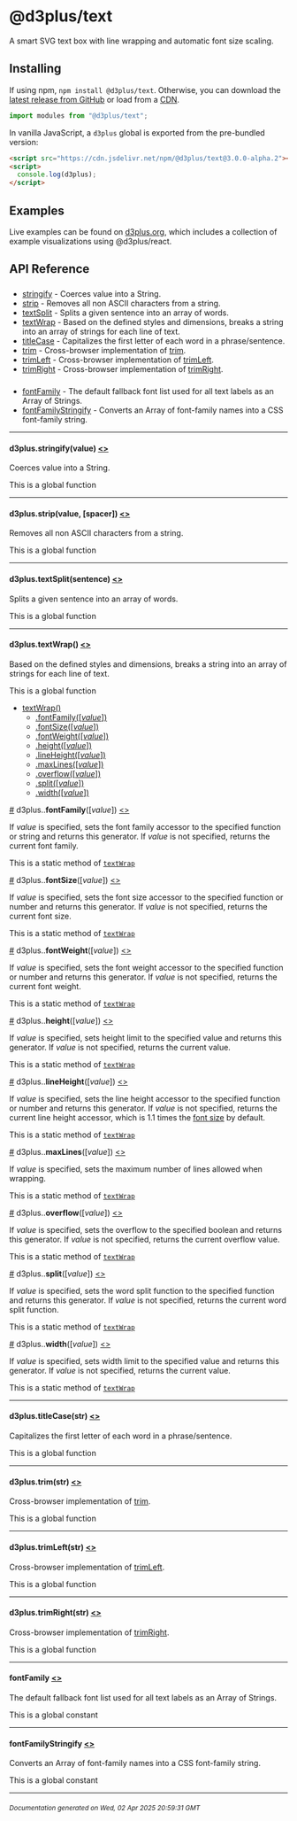 # @d3plus/text
  
A smart SVG text box with line wrapping and automatic font size scaling.

## Installing

If using npm, `npm install @d3plus/text`. Otherwise, you can download the [latest release from GitHub](https://github.com/d3plus/d3plus/releases/latest) or load from a [CDN](https://cdn.jsdelivr.net/npm/@d3plus/text).

```js
import modules from "@d3plus/text";
```

In vanilla JavaScript, a `d3plus` global is exported from the pre-bundled version:

```html
<script src="https://cdn.jsdelivr.net/npm/@d3plus/text@3.0.0-alpha.2"></script>
<script>
  console.log(d3plus);
</script>
```

## Examples

Live examples can be found on [d3plus.org](https://d3plus.org/), which includes a collection of example visualizations using @d3plus/react.

## API Reference

##### 
* [stringify](#stringify) - Coerces value into a String.
* [strip](#strip) - Removes all non ASCII characters from a string.
* [textSplit](#textSplit) - Splits a given sentence into an array of words.
* [textWrap](#textWrap) - Based on the defined styles and dimensions, breaks a string into an array of strings for each line of text.
* [titleCase](#titleCase) - Capitalizes the first letter of each word in a phrase/sentence.
* [trim](#trim) - Cross-browser implementation of [trim](https://developer.mozilla.org/en-US/docs/Web/JavaScript/Reference/Global_Objects/String/Trim).
* [trimLeft](#trimLeft) - Cross-browser implementation of [trimLeft](https://developer.mozilla.org/en-US/docs/Web/JavaScript/Reference/Global_Objects/String/TrimLeft).
* [trimRight](#trimRight) - Cross-browser implementation of [trimRight](https://developer.mozilla.org/en-US/docs/Web/JavaScript/Reference/Global_Objects/String/TrimRight).

##### 
* [fontFamily](#fontFamily) - The default fallback font list used for all text labels as an Array of Strings.
* [fontFamilyStringify](#fontFamilyStringify) - Converts an Array of font-family names into a CSS font-family string.

---

<a name="stringify"></a>
#### d3plus.**stringify**(value) [<>](https://github.com/d3plus/d3plus/blob/main/packages/text/src/stringify.js#L1)

Coerces value into a String.


This is a global function

---

<a name="strip"></a>
#### d3plus.**strip**(value, [spacer]) [<>](https://github.com/d3plus/d3plus/blob/main/packages/text/src/strip.js#L18)

Removes all non ASCII characters from a string.


This is a global function

---

<a name="textSplit"></a>
#### d3plus.**textSplit**(sentence) [<>](https://github.com/d3plus/d3plus/blob/main/packages/text/src/textSplit.js#L51)

Splits a given sentence into an array of words.


This is a global function

---

<a name="textWrap"></a>
#### d3plus.**textWrap**() [<>](https://github.com/d3plus/d3plus/blob/main/packages/text/src/textWrap.js#L7)

Based on the defined styles and dimensions, breaks a string into an array of strings for each line of text.


This is a global function


* [textWrap()](#textWrap)
    * [.fontFamily([*value*])](#textWrap.fontFamily)
    * [.fontSize([*value*])](#textWrap.fontSize)
    * [.fontWeight([*value*])](#textWrap.fontWeight)
    * [.height([*value*])](#textWrap.height)
    * [.lineHeight([*value*])](#textWrap.lineHeight)
    * [.maxLines([*value*])](#textWrap.maxLines)
    * [.overflow([*value*])](#textWrap.overflow)
    * [.split([*value*])](#textWrap.split)
    * [.width([*value*])](#textWrap.width)


<a name="textWrap.fontFamily" href="#textWrap.fontFamily">#</a> d3plus..**fontFamily**([*value*]) [<>](https://github.com/d3plus/d3plus/blob/main/packages/text/src/textWrap.js#L90)

If *value* is specified, sets the font family accessor to the specified function or string and returns this generator. If *value* is not specified, returns the current font family.


This is a static method of [<code>textWrap</code>](#textWrap)


<a name="textWrap.fontSize" href="#textWrap.fontSize">#</a> d3plus..**fontSize**([*value*]) [<>](https://github.com/d3plus/d3plus/blob/main/packages/text/src/textWrap.js#L99)

If *value* is specified, sets the font size accessor to the specified function or number and returns this generator. If *value* is not specified, returns the current font size.


This is a static method of [<code>textWrap</code>](#textWrap)


<a name="textWrap.fontWeight" href="#textWrap.fontWeight">#</a> d3plus..**fontWeight**([*value*]) [<>](https://github.com/d3plus/d3plus/blob/main/packages/text/src/textWrap.js#L108)

If *value* is specified, sets the font weight accessor to the specified function or number and returns this generator. If *value* is not specified, returns the current font weight.


This is a static method of [<code>textWrap</code>](#textWrap)


<a name="textWrap.height" href="#textWrap.height">#</a> d3plus..**height**([*value*]) [<>](https://github.com/d3plus/d3plus/blob/main/packages/text/src/textWrap.js#L117)

If *value* is specified, sets height limit to the specified value and returns this generator. If *value* is not specified, returns the current value.


This is a static method of [<code>textWrap</code>](#textWrap)


<a name="textWrap.lineHeight" href="#textWrap.lineHeight">#</a> d3plus..**lineHeight**([*value*]) [<>](https://github.com/d3plus/d3plus/blob/main/packages/text/src/textWrap.js#L126)

If *value* is specified, sets the line height accessor to the specified function or number and returns this generator. If *value* is not specified, returns the current line height accessor, which is 1.1 times the [font size](#textWrap.fontSize) by default.


This is a static method of [<code>textWrap</code>](#textWrap)


<a name="textWrap.maxLines" href="#textWrap.maxLines">#</a> d3plus..**maxLines**([*value*]) [<>](https://github.com/d3plus/d3plus/blob/main/packages/text/src/textWrap.js#L135)

If *value* is specified, sets the maximum number of lines allowed when wrapping.


This is a static method of [<code>textWrap</code>](#textWrap)


<a name="textWrap.overflow" href="#textWrap.overflow">#</a> d3plus..**overflow**([*value*]) [<>](https://github.com/d3plus/d3plus/blob/main/packages/text/src/textWrap.js#L144)

If *value* is specified, sets the overflow to the specified boolean and returns this generator. If *value* is not specified, returns the current overflow value.


This is a static method of [<code>textWrap</code>](#textWrap)


<a name="textWrap.split" href="#textWrap.split">#</a> d3plus..**split**([*value*]) [<>](https://github.com/d3plus/d3plus/blob/main/packages/text/src/textWrap.js#L153)

If *value* is specified, sets the word split function to the specified function and returns this generator. If *value* is not specified, returns the current word split function.


This is a static method of [<code>textWrap</code>](#textWrap)


<a name="textWrap.width" href="#textWrap.width">#</a> d3plus..**width**([*value*]) [<>](https://github.com/d3plus/d3plus/blob/main/packages/text/src/textWrap.js#L162)

If *value* is specified, sets width limit to the specified value and returns this generator. If *value* is not specified, returns the current value.


This is a static method of [<code>textWrap</code>](#textWrap)

---

<a name="titleCase"></a>
#### d3plus.**titleCase**(str) [<>](https://github.com/d3plus/d3plus/blob/main/packages/text/src/titleCase.js#L6)

Capitalizes the first letter of each word in a phrase/sentence.


This is a global function

---

<a name="trim"></a>
#### d3plus.**trim**(str) [<>](https://github.com/d3plus/d3plus/blob/main/packages/text/src/trim.js#L1)

Cross-browser implementation of [trim](https://developer.mozilla.org/en-US/docs/Web/JavaScript/Reference/Global_Objects/String/Trim).


This is a global function

---

<a name="trimLeft"></a>
#### d3plus.**trimLeft**(str) [<>](https://github.com/d3plus/d3plus/blob/main/packages/text/src/trim.js#L10)

Cross-browser implementation of [trimLeft](https://developer.mozilla.org/en-US/docs/Web/JavaScript/Reference/Global_Objects/String/TrimLeft).


This is a global function

---

<a name="trimRight"></a>
#### d3plus.**trimRight**(str) [<>](https://github.com/d3plus/d3plus/blob/main/packages/text/src/trim.js#L19)

Cross-browser implementation of [trimRight](https://developer.mozilla.org/en-US/docs/Web/JavaScript/Reference/Global_Objects/String/TrimRight).


This is a global function

---

<a name="fontFamily"></a>
#### **fontFamily** [<>](https://github.com/d3plus/d3plus/blob/main/packages/text/src/fontFamily.js#L1)

The default fallback font list used for all text labels as an Array of Strings.


This is a global constant

---

<a name="fontFamilyStringify"></a>
#### **fontFamilyStringify** [<>](https://github.com/d3plus/d3plus/blob/main/packages/text/src/fontFamily.js#L8)

Converts an Array of font-family names into a CSS font-family string.


This is a global constant

---


###### <sub>Documentation generated on Wed, 02 Apr 2025 20:59:31 GMT</sub>
